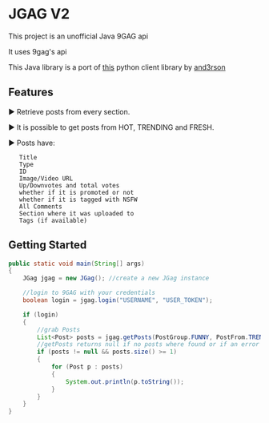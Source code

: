# JGAG V2

This project is an unofficial Java 9GAG api

It uses 9gag's api

This Java library is a port of [this](https://github.com/and3rson/nineapi)  python client library by [and3rson](https://github.com/and3rson)

 ## Features
 ► Retrieve posts from every section.
 
 ► It is possible to get posts from HOT, TRENDING and FRESH.
 
 ► Posts have:
 ```
	Title
	Type
	ID
	Image/Video URL
	Up/Downvotes and total votes
	whether if it is promoted or not
	whether if it is tagged with NSFW
	All Comments
	Section where it was uploaded to
	Tags (if available)
 ```	

## Getting Started

```java
public static void main(String[] args)
{
	JGag jgag = new JGag(); //create a new JGag instance

	//login to 9GAG with your credentials
	boolean login = jgag.login("USERNAME", "USER_TOKEN");

	if (login)
	{
		//grab Posts
		List<Post> posts = jgag.getPosts(PostGroup.FUNNY, PostFrom.TRENDING, 10, 0);
		//getPosts returns null if no posts where found or if an error occurred!
		if (posts != null && posts.size() >= 1)
		{
			for (Post p : posts)
			{
				System.out.println(p.toString());
			}
		}
	}
}
```
